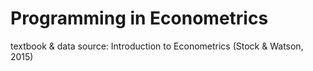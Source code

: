 # Programming in Econometrics
textbook & data source: Introduction to Econometrics (Stock & Watson, 2015)
